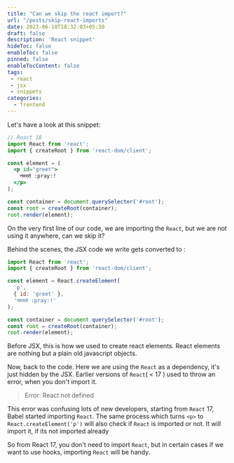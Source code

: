 ```yaml
---
title: "Can we skip the react import?"
url: "/posts/skip-react-imports"
date: 2023-06-10T18:32:03+05:30
draft: false
description: 'React snippet'
hideToc: false
enableToc: false
pinned: false
enableTocContent: false
tags:
 - react
 - jsx
 - snippets
categories:
  - frontend
---
```


Let's have a look at this snippet:

```jsx
// React 18
import React from 'react';
import { createRoot } from 'react-dom/client';

const element = (
  <p id="greet">
    नमस्ते :pray:!
  </p>
);

const container = document.querySelector('#root');
const root = createRoot(container);
root.render(element);
```

On the very first line of our code, we are importing the `React`, but we are not using it anywhere, can we skip it?

Behind the scenes, the JSX code we write gets converted to :

```jsx
import React from 'react';
import { createRoot } from 'react-dom/client';

const element = React.createElement(
  'p',
  { id: 'greet' },
  'नमस्ते :pray:!'
);

const container = document.querySelector('#root');
const root = createRoot(container);
root.render(element);
```

Before JSX, this is how we used to create react elements. React elements are nothing but a plain old javascript objects.

Now, back to the code. Here we are using the `React` as a dependency, it's just hidden by the JSX.
Earlier versions of `React`( < 17 ) used to throw an error, when you don't import it.

> Error: React not defined

This error was confusing lots of new developers, starting from `React` 17, Babel started importing `React`. The same process which turns `<p>` to `React.createElement('p')` will also check if `React` is imported or not. It will import it, if its not imported already

So from React 17, you don't need to import `React`, but in certain cases if we want to use hooks, importing `React` will be handy.

